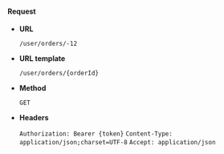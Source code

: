 #### Request

* **URL**

  `/user/orders/-12`

* **URL template**

  `/user/orders/{orderId}`

* **Method**

  `GET`

* **Headers**

  `Authorization: Bearer {token}`
  `Content-Type: application/json;charset=UTF-8`
  `Accept: application/json`
